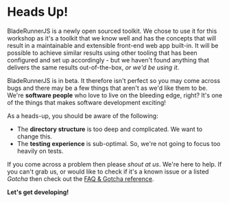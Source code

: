 # Heads Up!

BladeRunnerJS is a newly open sourced toolkit. We chose to use it for this workshop
as it's a toolkit that we know well and has the concepts that will result in a
maintainable and extensible front-end web app built-in. It will be possible to achieve
similar results using other tooling that has been configured and set up accordingly -
but we haven't found anything that delivers the same results out-of-the-box,
*or we'd be using it*.

BladeRunnerJS is in beta. It therefore isn't perfect so you may come across bugs
and there may be a few things that aren't as we'd like them to be. We're **software people**
who love to live on the bleeding edge, right? It's one of the things that makes
software development exciting!

As a heads-up, you should be aware of the following:

* The **directory structure** is too deep and complicated. We want to change this.
* The **testing experience** is sub-optimal. So, we're not going to focus too heavily on tests.

If you come across a problem then please *shout at us*. We're here to help. If you
can't grab us, or would like to check if it's a known issue or a listed *Gotcha* then
check out the [FAQ & Gotcha reference](/reference/faq_gotchas.html).

**Let's get developing!**
